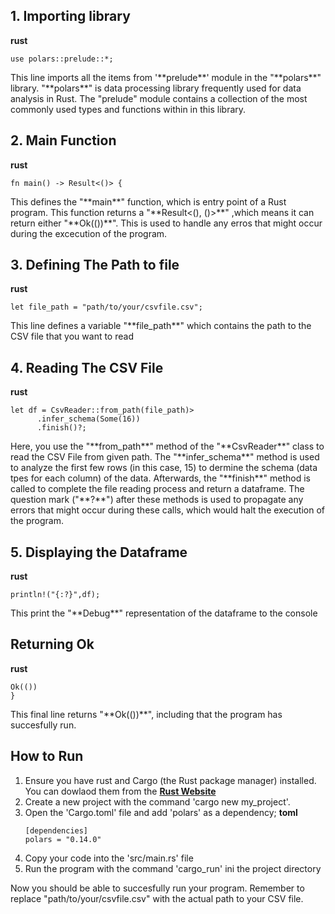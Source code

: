 ## 1. Importing library 

**rust**
```
use polars::prelude::*;
```
<p>
This line imports all the items from  '**prelude**' module in the "**polars**" library. "**polars**" is data processing library
frequently used for data analysis in Rust. The "prelude" module contains a collection of the most commonly used types and functions within in this library.
</p>

## 2. Main Function
**rust**
```
fn main() -> Result<()> {
```
<p>
This defines the "**main**" function, which is entry point of a Rust program. This function returns a "**Result<(), ()>**" ,which means it can return either "**Ok(())**". This is used to handle any erros that might occur during the excecution of the program.
</p>

## 3. Defining The Path to file
**rust**
```
let file_path = "path/to/your/csvfile.csv";
```
<p>
This line defines a variable "**file_path**" which contains the path to the CSV file that you want to read
</p>

## 4. Reading The CSV File
**rust**
```
let df = CsvReader::from_path(file_path)>
      .infer_schema(Some(16))
      .finish()?;
```
<p>
Here, you use the "**from_path**" method of the "**CsvReader**" class to read the CSV File from given path. The "**infer_schema**" method is used to analyze the first few rows (in this case, 15) to dermine the schema (data tpes for each column) of the data. Afterwards, the "**finish**" method is called to complete the file reading process and return a dataframe. The question mark ("**?**") after these  methods is used to propagate any errors that might occur during these calls, which would halt the execution of the program.
</p>

## 5. Displaying the Dataframe
**rust**
```
println!("{:?}",df);
```
<p>
This print the "**Debug**" representation of the dataframe to the console
</p>

## Returning Ok
**rust**
```
Ok(())
}
```
<p>
This final line returns "**Ok(())**", including that the program has succesfully run.
</p>

## How to Run
1. Ensure you have rust and Cargo (the Rust package manager) installed. You can dowlaod them from the **[Rust Website](https://www.rust-lang.org/tools/install)**
2. Create a new project with the command 'cargo new my_project'.
3. Open the 'Cargo.toml' file and add 'polars' as a dependency;
   **toml**
   ```
   [dependencies]
   polars = "0.14.0"
   ```
4. Copy your code into the 'src/main.rs' file
5. Run the program with the command 'cargo_run' ini the project directory

<p>
Now you should be able to succesfully run your program. Remember to replace "path/to/your/csvfile.csv" with  the actual path to your CSV file.
</p>
